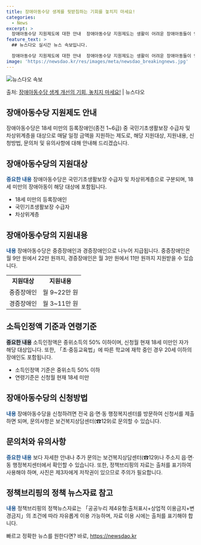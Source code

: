 ```yaml
---
title: 장애아동수당 생계를 뒷받침하는 기회를 놓치지 마세요!
categories:
  - News
excerpt: >
  장애아동수당 지원제도에 대한 안내  장애아동수당 지원제도는 생활이 어려운 장애아동들이 안정적으로 생활할 수 …
feature_text: >
  ## 뉴스다오 실시간 뉴스 속보입니다.

  장애아동수당 지원제도에 대한 안내  장애아동수당 지원제도는 생활이 어려운 장애아동들이 안정적으로 생활할 수 …
image: 'https://newsdao.kr/res/images/meta/newsdao_breakingnews.jpg'
---
```


![뉴스다오 속보](https://newsdao.kr/res/images/meta/newsdao_breakingnews.jpg)

<p>출처: <a href="https://newsdao.kr/4566" rel="dofollow">장애아동수당 생계 개선의 기회, 놓치지 마세요!</a> | 뉴스다오</p>

<h2 data-ke-size="size26">장애아동수당 지원제도 안내</h2>
장애아동수당은 18세 미만의 등록장애인(종전 1~6급) 중 국민기초생활보장 수급자 및 차상위계층을 대상으로 매달 일정 금액을 지원하는 제도로, 해당 지원대상, 지원내용, 신청방법, 문의처 및 유의사항에 대해 안내해 드리겠습니다.

<p data-ke-size="size16"></p>

<h2 data-ke-size="size24">장애아동수당의 지원대상</h2>
<b><span style="color: #1a5490;">중요한 내용</span></b>
장애아동수당은 국민기초생활보장 수급자 및 차상위계층으로 구분되며, 18세 미만의 장애아동이 해당 대상에 포함됩니다.

<ul>
<li>18세 미만의 등록장애인</li>
<li>국민기초생활보장 수급자</li>
<li>차상위계층</li>
</ul>

<p data-ke-size="size16"></p>

<h2 data-ke-size="size24">장애아동수당의 지원내용</h2>
<b><span style="color: #1a5490;">내용</span></b>
장애아동수당은 중증장애인과 경증장애인으로 나누어 지급됩니다. 중증장애인은 월 9만 원에서 22만 원까지, 경증장애인은 월 3만 원에서 11만 원까지 지원받을 수 있습니다.

<table>
<tr>
<td style="text-align: center; height: 17px;"><b>지원대상</b></td>
<td style="text-align: center; height: 17px;"><b>지원내용</b></td>
</tr>
<tr>
<td style="text-align: center; height: 17px;">중증장애인</td>
<td style="text-align: center; height: 17px;">월 9~22만 원</td>
</tr>
<tr>
<td style="text-align: center; height: 17px;">경증장애인</td>
<td style="text-align: center; height: 17px;">월 3~11만 원</td>
</tr>
</table>

<p data-ke-size="size16"></p>

<h2 data-ke-size="size24">소득인정액 기준과 연령기준</h2>
<b><span style="background-color: #21538527;">중요한 내용</span></b>
소득인정액은 중위소득의 50% 이하이며, 신청월 현재 18세 미만인 자가 해당 대상입니다. 또한, 「초·중등교육법」에 따른 학교에 재학 중인 경우 20세 이하의 장애인도 포함됩니다.

<ul>
<li>소득인정액 기준은 중위소득 50% 이하</li>
<li>연령기준은 신청월 현재 18세 미만</li>
</ul>

<p data-ke-size="size16"></p>

<h2 data-ke-size="size24">장애아동수당의 신청방법</h2>
<b><span style="color: #1a5490;">내용</span></b>
장애아동수당을 신청하려면 전국 읍·면·동 행정복지센터를 방문하여 신청서를 제출하면 되며, 문의사항은 보건복지상담센터(☎129)로 문의할 수 있습니다.

<p data-ke-size="size16"></p>

<h2 data-ke-size="size24">문의처와 유의사항</h2>
<b><span style="color: #1a5490;">중요한 내용</span></b>
보다 자세한 안내나 추가 문의는 보건복지상담센터(☎129)나 주소지 읍·면·동 행정복지센터에서 확인할 수 있습니다. 또한, 정책브리핑의 자료는 출처를 표기하여 사용해야 하며, 사진은 제3자에게 저작권이 있으므로 주의가 필요합니다.

<p data-ke-size="size16"></p>

<h2 data-ke-size="size24">정책브리핑의 정책 뉴스자료 참고</h2>
<b><span style="color: #1a5490;">내용</span></b>
정책브리핑의 정책뉴스자료는 「공공누리 제4유형:출처표시+상업적 이용금지+변경금지」의 조건에 따라 자유롭게 이용 가능하며, 자료 이용 시에는 출처를 표기해야 합니다.

<p data-ke-size="size16"></p> 

빠르고 정확한 뉴스를 원한다면? 바로, <a href="https://newsdao.kr" rel="dofollow">https://newsdao.kr</a>


    
